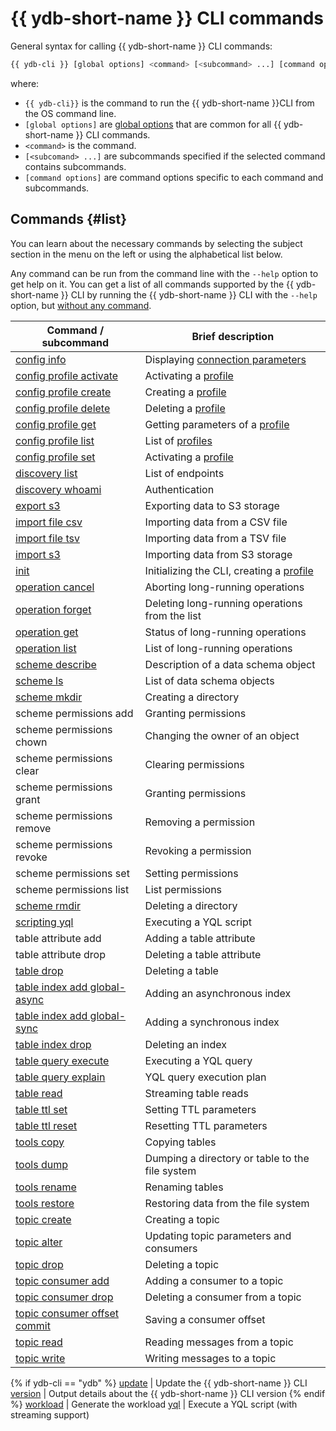 # {{ ydb-short-name }} CLI commands

General syntax for calling {{ ydb-short-name }} CLI commands:

```bash
{{ ydb-cli }} [global options] <command> [<subcommand> ...] [command options]
```

where:

- `{{ ydb-cli}}` is the command to run the {{ ydb-short-name }}CLI from the OS command line.
- `[global options]` are [global options](../commands/global-options.md) that are common for all {{ ydb-short-name }} CLI commands.
- `<command>` is the command.
- `[<subcomand> ...]` are subcommands specified if the selected command contains subcommands.
- `[command options]` are command options specific to each command and subcommands.

## Commands {#list}

You can learn about the necessary commands by selecting the subject section in the menu on the left or using the alphabetical list below.

Any command can be run from the command line with the `--help` option to get help on it. You can get a list of all commands supported by the {{ ydb-short-name }} CLI by running the {{ ydb-short-name }} CLI with the `--help` option, but [without any command](../commands/service.md).

| Command / subcommand | Brief description |
--- | ---
| [config info](../commands/config-info.md) | Displaying [connection parameters](../connect.md) |
| [config profile activate](../profile/activate.md) | Activating a [profile](../profile/index.md) |
| [config profile create](../profile/create.md) | Creating a [profile](../profile/index.md) |
| [config profile delete](../profile/create.md) | Deleting a [profile](../profile/index.md) |
| [config profile get](../profile/list-and-get.md) | Getting parameters of a [profile](../profile/index.md) |
| [config profile list](../profile/list-and-get.md) | List of [profiles](../profile/index.md) |
| [config profile set](../profile/activate.md) | Activating a [profile](../profile/index.md) |
| [discovery list](../commands/discovery-list.md) | List of endpoints |
| [discovery whoami](../commands/discovery-whoami.md) | Authentication |
| [export s3](../export_import/s3_export.md) | Exporting data to S3 storage |
| [import file csv](../export_import/import-file.md) | Importing data from a CSV file |
| [import file tsv](../export_import/import-file.md) | Importing data from a TSV file |
| [import s3](../export_import/s3_import.md) | Importing data from S3 storage |
| [init](../profile/create.md) | Initializing the CLI, creating a [profile](../profile/index.md) |
| [operation cancel](../operation-cancel.md) | Aborting long-running operations |
| [operation forget](../operation-forget.md) | Deleting long-running operations from the list |
| [operation get](../operation-get.md) | Status of long-running operations |
| [operation list](../operation-list.md) | List of long-running operations |
| [scheme describe](../commands/scheme-describe.md) | Description of a data schema object |
| [scheme ls](../commands/scheme-ls.md) | List of data schema objects |
| [scheme mkdir](../commands/dir.md#mkdir) | Creating a directory |
| scheme permissions add | Granting permissions |
| scheme permissions chown | Changing the owner of an object |
| scheme permissions clear | Clearing permissions |
| scheme permissions grant | Granting permissions |
| scheme permissions remove | Removing a permission |
| scheme permissions revoke | Revoking a permission |
| scheme permissions set | Setting permissions |
| scheme permissions list | List permissions |
| [scheme rmdir](../commands/dir.md#rmdir) | Deleting a directory |
| [scripting yql](../scripting-yql.md) | Executing a YQL script |
| table attribute add | Adding a table attribute |
| table attribute drop | Deleting a table attribute |
| [table drop](../table-drop.md) | Deleting a table |
| [table index add global-async](../commands/secondary_index.md#add) | Adding an asynchronous index |
| [table index add global-sync](../commands/secondary_index.md#add) | Adding a synchronous index |
| [table index drop](../commands/secondary_index.md#drop) | Deleting an index |
| [table query execute](../table-query-execute.md) | Executing a YQL query |
| [table query explain](../commands/explain-plan.md) | YQL query execution plan |
| [table read](../commands/readtable.md) | Streaming table reads |
| [table ttl set](../table-ttl-set.md) | Setting TTL parameters |
| [table ttl reset](../table-ttl-reset.md) | Resetting TTL parameters |
| [tools copy](../tools-copy.md) | Copying tables |
| [tools dump](../export_import/tools_dump.md) | Dumping a directory or table to the file system |
| [tools rename](../commands/tools/rename.md) | Renaming tables |
| [tools restore](../export_import/tools_restore.md) | Restoring data from the file system |
| [topic create](../topic-create.md) | Creating a topic |
| [topic alter](../topic-alter.md) | Updating topic parameters and consumers |
| [topic drop](../topic-drop.md) | Deleting a topic |
| [topic consumer add](../topic-consumer-add.md) | Adding a consumer to a topic |
| [topic consumer drop](../topic-consumer-drop.md) | Deleting a consumer from a topic |
| [topic consumer offset commit](../topic-consumer-offset-commit.md) | Saving a consumer offset |
| [topic read](../topic-read.md) | Reading messages from a topic |
| [topic write](../topic-write.md) | Writing messages to a topic |
{% if ydb-cli == "ydb" %}
[update](../commands/service.md) | Update the {{ ydb-short-name }} CLI
[version](../commands/service.md) | Output details about the {{ ydb-short-name }} CLI version
{% endif %}
[workload](../commands/workload/index.md) | Generate the workload
[yql](../yql.md) | Execute a YQL script (with streaming support)
